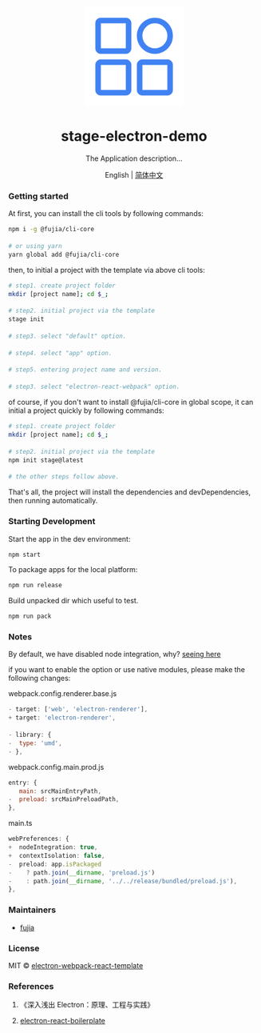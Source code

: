 <div align="center">
  <a href="https://github.com/fujia-cli/electron-webpack-react-template" target="_blank">
    <img alt="logo" width="200" src="./resource/unrelease/png/256x256.png"/>
  </a>
</div>

<div align="center">
  <h1>stage-electron-demo</h1>
</div>

<div align="center">

The Application description...

</div>

<div align="center">

English | [简体中文](./README.zh-CN.md)

</div>

### Getting started

At first, you can install the cli tools by following commands:

```sh
npm i -g @fujia/cli-core

# or using yarn
yarn global add @fujia/cli-core
```

then, to initial a project with the template via above cli tools:

```sh
# step1. create project folder
mkdir [project name]; cd $_;

# step2. initial project via the template
stage init

# step3. select "default" option.

# step4. select "app" option.

# step5. entering project name and version.

# step3. select "electron-react-webpack" option.
```

of course, if you don't want to install @fujia/cli-core in global scope, it can initial a project quickly by following commands:

```sh
# step1. create project folder
mkdir [project name]; cd $_;

# step2. initial project via the template
npm init stage@latest

# the other steps follow above.
```

That's all, the project will install the dependencies and devDependencies, then running automatically.

### Starting Development

Start the app in the dev environment:

```sh
npm start
```

To package apps for the local platform:

```sh
npm run release
```

Build unpacked dir which useful to test.

```sh
npm run pack
```

### Notes

By default, we have disabled node integration, why? [seeing here](https://www.electronjs.org/docs/latest/tutorial/security#2-do-not-enable-nodejs-integration-for-remote-content)

if you want to enable the option or use native modules, please make the following changes:

webpack.config.renderer.base.js

```js
- target: ['web', 'electron-renderer'],
+ target: 'electron-renderer',

- library: {
-  type: 'umd',
- },
```

webpack.config.main.prod.js

```js
entry: {
   main: srcMainEntryPath,
-  preload: srcMainPreloadPath,
},
```

main.ts

```ts
webPreferences: {
+  nodeIntegration: true,
+  contextIsolation: false,
-  preload: app.isPackaged
-    ? path.join(__dirname, 'preload.js')
-    : path.join(__dirname, '../../release/bundled/preload.js'),
},
```

### Maintainers

- [fujia](https://github.com/fushenguang)

### License

MIT © [electron-webpack-react-template](https://github.com/fujia-cli/electron-webpack-react-template)

### References

1. 《深入浅出 Electron：原理、工程与实践》

2. [electron-react-boilerplate](https://electron-react-boilerplate.js.org/docs/installation/)
